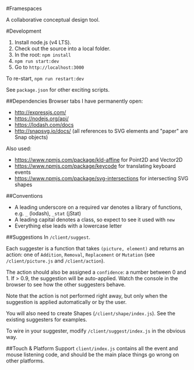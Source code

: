 #Framespaces

A collaborative conceptual design tool.

#Development
1. Install node.js (v4 LTS).
2. Check out the source into a local folder.
3. In the root: `npm install`
4. `npm run start:dev`
5. Go to `http://localhost:3000`

To re-start, `npm run restart:dev`

See `package.json` for other exciting scripts.

##Dependencies
Browser tabs I have permanently open:

- http://expressjs.com/
- https://nodejs.org/api/
- https://lodash.com/docs
- http://snapsvg.io/docs/ (all references to SVG elements and "paper" are Snap objects)

Also used:

- https://www.npmjs.com/package/kld-affine for Point2D and Vector2D
- https://www.npmjs.com/package/keycode for translating keyboard events
- https://www.npmjs.com/package/svg-intersections for intersecting SVG shapes

##Conventions
- A leading underscore on a required var denotes a library of functions, e.g. `_` (lodash), `_stat` (jStat)
- A leading capital denotes a class, so expect to see it used with `new`
- Everything else leads with a lowercase letter

##Suggestions
In `/client/suggest`.

Each suggester is a function that takes `(picture, element)` and returns an action: one of `Addition`, `Removal`, `Replacement` or `Mutation` (see `/client/picture.js` and `/client/action`).

The action should also be assigned a  `confidence`: a number between 0 and 1. If > 0.9, the suggestion will be auto-applied. Watch the console in the browser to see how the other suggesters behave.

Note that the action is not performed right away, but only when the suggestion is applied automatically or by the user.

You will also need to create Shapes (`/client/shape/index.js`). See the existing suggesters for examples.

To wire in your suggester, modify `/client/suggest/index.js` in the obvious way.

##Touch & Platform Support
`client/index.js` contains all the event and mouse listening code, and should be the main place things go wrong on other platforms.

